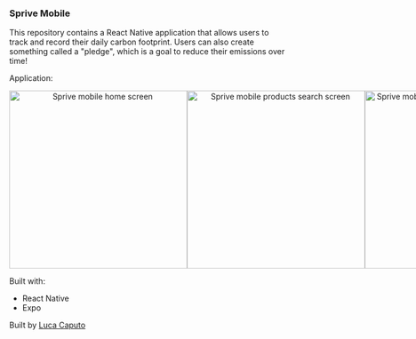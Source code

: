 ### Sprive Mobile

This repository contains a React Native application that allows users to track and record their daily carbon footprint. Users can also create something called a "pledge", which is a goal to reduce their emissions over time!

Application:

<p align="middle" style="display: flex; gap: 25">
  <img width="auto" height="320" margin="30px 60px" alt="Sprive mobile home screen" src="https://github.com/lucspt/sprive-mobile/assets/149544385/240c31dc-a948-45a7-ae4a-e5c01e1f1e94">
  <img width="auto" height="320" margin="30px 60px" alt="Sprive mobile products search screen" src="https://github.com/lucspt/sprive-mobile/assets/149544385/71068b5e-150b-4467-9b7e-33584c9d89e4">
  <img width="auto" height="320" margin="30px 60px" alt="Sprive mobile product emissions breakdown screen" src="https://github.com/lucspt/sprive-mobile/assets/149544385/9c2c0e66-f8b5-4c25-9bc5-3dfaf596d8df">
  <img width="auto" height="320" margin="60" alt="Sprive mobile products history screen" src="https://github.com/lucspt/sprive-mobile/assets/149544385/e0497c6d-b48b-4a67-b53e-abcb8b676526">
</p>

Built with:
  - React Native 
  - Expo

Built by [Luca Caputo](https://github.com/lucspt)
